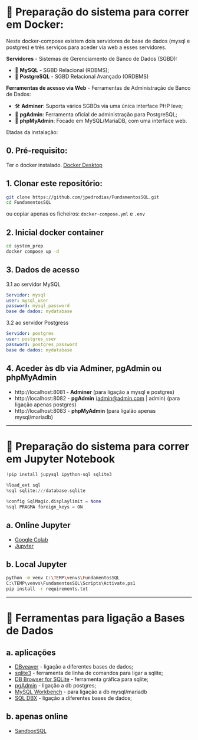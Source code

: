 # 🐳 Preparação do sistema para correr em Docker:
Neste docker-compose existem dois servidores de base de dados (mysql e postgres) e três serviços para aceder via web a esses servidores.

**Servidores** - Sistemas de Gerenciamento de Banco de Dados (SGBD):
- 🐬 **MySQL**	- SGBD Relacional (RDBMS);
- 🐘 **PostgreSQL** - SGBD Relacional Avançado (ORDBMS)


**Ferramentas de acesso via Web** - Ferramentas de Administração de Banco de Dados:
- 🛠️ **Adminer**: Suporta vários SGBDs via uma única interface PHP leve;
- 🐘 **pgAdmin**: Ferramenta oficial de administração para PostgreSQL;
- 🐬 **phpMyAdmin**: Focado em MySQL/MariaDB, com uma interface web.


Etadas da instalação:
## 0. Pré-requisito:
Ter o docker instalado.
[Docker Desktop](https://www.docker.com/get-started/)


## 1. Clonar este repositório:
```bash
git clone https://github.com/jpedrodias/FundamentosSQL.git
cd FundamentosSQL
```
ou copiar apenas os ficheiros: `docker-compose.yml` e `.env` 

## 2. Inicial docker container
```bash
cd system_prep
docker compose up -d
```


## 3. Dados de acesso
3.1 ao servidor MySQL  
```yml
Servidor: mysql
user: mysql_user
password: mysql_password
base de dados: mydatabase
```


3.2 ao servidor Postgress  
```yml
Servidor: postgres
user: postgres_user
password: postgres_password
base de dados: mydatabase
```


## 4. Aceder às db via Adminer, pgAdmin ou phpMyAdmin
- http://localhost:8081 - **Adminer** (para ligação a mysql e postgres)
- http://localhost:8082 - **pgAdmin** (admin@admin.com | admin) (para ligação apenas postgres)
- http://localhost:8083 - **phpMyAdmin** (para ligalão apenas mysql/mariadb)


***

# 📓 Preparação do sistema para correr em Jupyter Notebook

```python
!pip install jupysql ipython-sql sqlite3

%load_ext sql
%sql sqlite:///database.sqlite

%config SqlMagic.displaylimit = None
%sql PRAGMA foreign_keys = ON
```

## a. Online Jupyter
- [Google Colab](https://colab.research.google.com/)
- [Jupyter](https://jupyter.org/try-jupyter/lab/)


## b. Local Jupyter
```bash
python -m venv C:\TEMP\venvs\FundamentosSQL
C:\TEMP\venvs\FundamentosSQL\Scripts\Activate.ps1
pip install -r requirements.txt
```

***

# 🧰 Ferramentas para ligação a Bases de Dados
## a. aplicações
- [DBveaver](https://dbeaver.io/download/) - ligação a diferentes bases de dados;
- [sqlite3](https://www.sqlite.org/download.html) - ferramenta de linha de comandos para ligar a sqlite;
- [DB Browser for SQLite](https://sqlitebrowser.org/) - ferramenta gráfica para sqlite;
- [pgAdmin](https://www.pgadmin.org/download/) - ligação a db postgres;
- [MySQL Workbench](https://dev.mysql.com/downloads/workbench/) - para ligação a db mysql/mariadb
- [SQL DBX](https://www.sqldbx.com/index.htm) - ligação a diferentes bases de dados;


## b. apenas online
- [SandboxSQL](https://sandboxsql.com/)